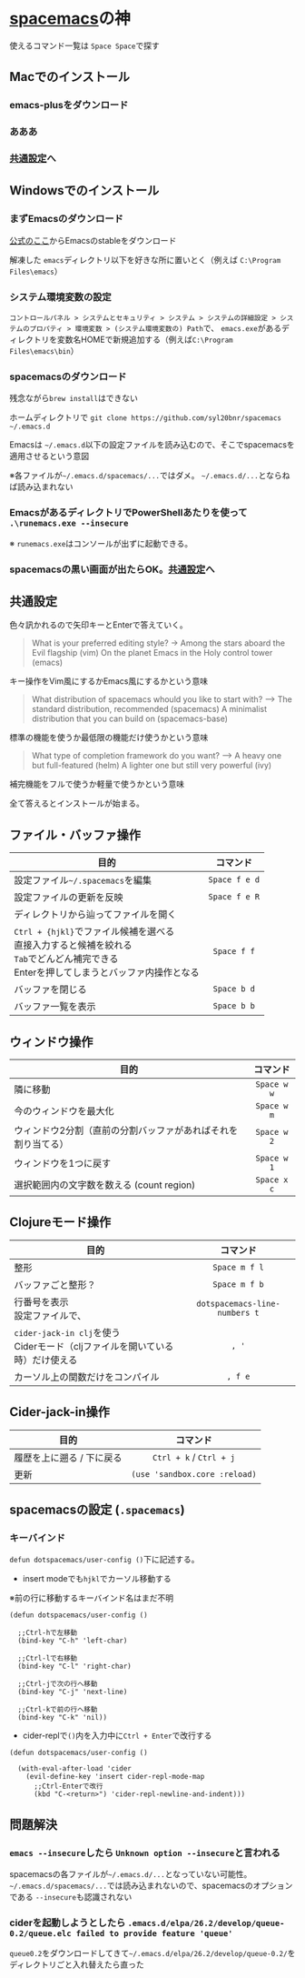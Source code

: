 # [spacemacs](https://github.com/syl20bnr/spacemacs)の神
使えるコマンド一覧は `Space Space`で探す

## Macでのインストール

### emacs-plusをダウンロード
### あああ
### [共通設定](#共通設定)へ

## Windowsでのインストール

### まずEmacsのダウンロード

[公式のここ](https://github.com/syl20bnr/spacemacs#windows)からEmacsのstableをダウンロード

解凍した `emacs`ディレクトリ以下を好きな所に置いとく（例えば `C:\Program Files\emacs`）

### システム環境変数の設定

`コントロールパネル > システムとセキュリティ > システム > システムの詳細設定 > システムのプロパティ > 環境変数 > (システム環境変数の) Path`で、 `emacs.exe`があるディレクトリを変数名HOMEで新規追加する（例えば`C:\Program Files\emacs\bin`）

### spacemacsのダウンロード

残念ながら`brew install`はできない

ホームディレクトリで `git clone https://github.com/syl20bnr/spacemacs ~/.emacs.d`

Emacsは `~/.emacs.d`以下の設定ファイルを読み込むので、そこでspacemacsを適用させるという意図

※各ファイルが`~/.emacs.d/spacemacs/...`ではダメ。 `~/.emacs.d/...`とならねば読み込まれない

### EmacsがあるディレクトリでPowerShellあたりを使って `.\runemacs.exe --insecure`
※ `runemacs.exe`はコンソールが出ずに起動できる。

### spacemacsの黒い画面が出たらOK。[共通設定](#共通設定)へ

## 共通設定

色々訊かれるので矢印キーとEnterで答えていく。

> What is your preferred editing style?
> -> Among the stars aboard the Evil flagship (vim)
>    On the planet Emacs in the Holy control tower (emacs)

キー操作をVim風にするかEmacs風にするかという意味

> What distribution of spacemacs whould you like to start with?
> —> The standard distribution, recommended (spacemacs)
>    A minimalist distribution that you can build on (spacemacs-base)

標準の機能を使うか最低限の機能だけ使うかという意味

> What type of completion framework do you want?
> —> A heavy one but full-featured (helm)
>    A lighter one but still very powerful (ivy)

補完機能をフルで使うか軽量で使うかという意味

全て答えるとインストールが始まる。


## ファイル・バッファ操作
| 目的                                | コマンド       |
| ---------------------------------- |:--------------:|
| 設定ファイル`~/.spacemacs`を編集     | `Space f e d` |
| 設定ファイルの更新を反映             |`Space f e R`   |
| ディレクトリから辿ってファイルを開く  
| `Ctrl + {hjkl}`でファイル候補を選べる<br>直接入力すると候補を絞れる<br>`Tab`でどんどん補完できる<br>Enterを押してしまうとバッファ内操作となる  | `Space f f` |
| バッファを閉じる                     | `Space b d` |
| バッファ一覧を表示 | `Space b b` |

## ウィンドウ操作
| 目的                                 | コマンド     |
| ------------------------------------ |:-----------:|
| 隣に移動                              | `Space w w` |
| 今のウィンドウを最大化                 | `Space w m` |
| ウィンドウ2分割（直前の分割バッファがあればそれを割り当てる） | `Space w 2` |
| ウィンドウを1つに戻す                  | `Space w 1` |
| 選択範囲内の文字数を数える (count region) | `Space x c` |

## Clojureモード操作
| 目的                                 | コマンド     |
| ------------------------------------ |:-----------:|
| 整形 | `Space m f l` |
| バッファごと整形？ | `Space m f b` |
| 行番号を表示<br>設定ファイルで、 | `dotspacemacs-line-numbers t` |
| `cider-jack-in clj`を使う<br>Ciderモード（cljファイルを開いている時）だけ使える | `, '` |
| カーソル上の関数だけをコンパイル | `, f e` |

## Cider-jack-in操作
| 目的                    | コマンド                |
| ---------------------- |:----------------------:|
| 履歴を上に遡る / 下に戻る | `Ctrl + k` / `Ctrl + j` |
| 更新 | `(use 'sandbox.core :reload)` |


## spacemacsの設定 (`.spacemacs`)

### キーバインド

`defun dotspacemacs/user-config ()`下に記述する。

- insert modeでも`hjkl`でカーソル移動する

※前の行に移動するキーバインド名はまだ不明

```
(defun dotspacemacs/user-config ()

  ;;Ctrl-hで左移動
  (bind-key "C-h" 'left-char)
  
  ;;Ctrl-lで右移動
  (bind-key "C-l" 'right-char)
  
  ;;Ctrl-jで次の行へ移動
  (bind-key "C-j" 'next-line)
  
  ;;Ctrl-kで前の行へ移動
  (bind-key "C-k" 'nil))
```

- cider-replで`()`内を入力中に`Ctrl + Enter`で改行する

```
(defun dotspacemacs/user-config ()

  (with-eval-after-load 'cider
    (evil-define-key 'insert cider-repl-mode-map
      ;;Ctrl-Enterで改行
      (kbd "C-<return>") 'cider-repl-newline-and-indent)))
```

## 問題解決

### `emacs --insecure`したら `Unknown option --insecure`と言われる
spacemacsの各ファイルが`~/.emacs.d/...`となっていない可能性。`~/.emacs.d/spacemacs/...`では読み込まれないので、spacemacsのオプションである `--insecure`も認識されない

### ciderを起動しようとしたら `.emacs.d/elpa/26.2/develop/queue-0.2/queue.elc failed to provide feature 'queue'`
`queue0.2`をダウンロードしてきて`~/.emacs.d/elpa/26.2/develop/queue-0.2/`をディレクトリごと入れ替えたら直った
